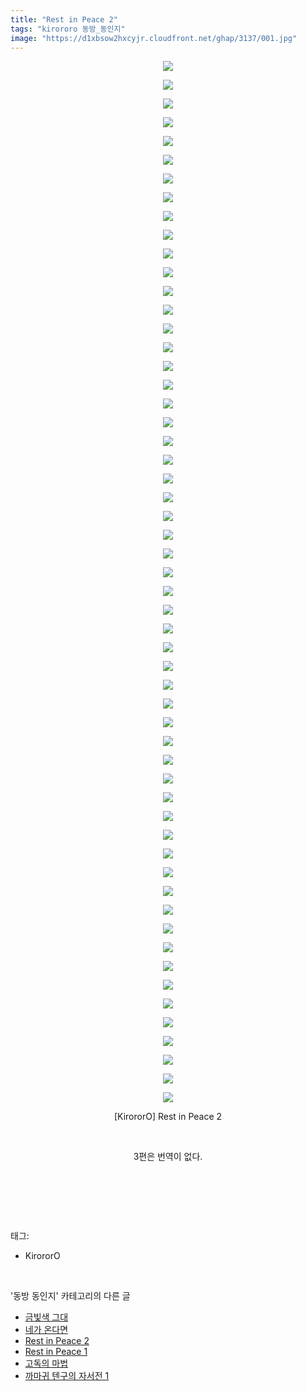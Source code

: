 ```yaml
---
title: "Rest in Peace 2"
tags: "kirororo 동방_동인지"
image: "https://d1xbsow2hxcyjr.cloudfront.net/ghap/3137/001.jpg"
---
```

<div class="article">
<p style="text-align: center; clear: none; float: none;"><img src="{{ site.imgserver10 }}/ghap/3137/001.jpg"/></p>
<p style="text-align: center; clear: none; float: none;"><img src="{{ site.imgserver10 }}/ghap/3137/002.jpg"/></p>
<p style="text-align: center; clear: none; float: none;"><img src="{{ site.imgserver10 }}/ghap/3137/003.jpg"/></p>
<p style="text-align: center; clear: none; float: none;"><img src="{{ site.imgserver10 }}/ghap/3137/004.jpg"/></p>
<p style="text-align: center; clear: none; float: none;"><img src="{{ site.imgserver10 }}/ghap/3137/005.jpg"/></p>
<p style="text-align: center; clear: none; float: none;"><img src="{{ site.imgserver10 }}/ghap/3137/006.jpg"/></p>
<p style="text-align: center; clear: none; float: none;"><img src="{{ site.imgserver10 }}/ghap/3137/007.jpg"/></p>
<p style="text-align: center; clear: none; float: none;"><img src="{{ site.imgserver10 }}/ghap/3137/008.jpg"/></p>
<p style="text-align: center; clear: none; float: none;"><img src="{{ site.imgserver10 }}/ghap/3137/009.jpg"/></p>
<p style="text-align: center; clear: none; float: none;"><img src="{{ site.imgserver10 }}/ghap/3137/010.jpg"/></p>
<p style="text-align: center; clear: none; float: none;"><img src="{{ site.imgserver10 }}/ghap/3137/011.jpg"/></p>
<p style="text-align: center; clear: none; float: none;"><img src="{{ site.imgserver10 }}/ghap/3137/012.jpg"/></p>
<p style="text-align: center; clear: none; float: none;"><img src="{{ site.imgserver10 }}/ghap/3137/013.jpg"/></p>
<p style="text-align: center; clear: none; float: none;"><img src="{{ site.imgserver10 }}/ghap/3137/014.jpg"/></p>
<p style="text-align: center; clear: none; float: none;"><img src="{{ site.imgserver10 }}/ghap/3137/015.jpg"/></p>
<p style="text-align: center; clear: none; float: none;"><img src="{{ site.imgserver10 }}/ghap/3137/016.jpg"/></p>
<p style="text-align: center; clear: none; float: none;"><img src="{{ site.imgserver10 }}/ghap/3137/017.jpg"/></p>
<p style="text-align: center; clear: none; float: none;"><img src="{{ site.imgserver10 }}/ghap/3137/018.jpg"/></p>
<p style="text-align: center; clear: none; float: none;"><img src="{{ site.imgserver10 }}/ghap/3137/019.jpg"/></p>
<p style="text-align: center; clear: none; float: none;"><img src="{{ site.imgserver10 }}/ghap/3137/020.jpg"/></p>
<p style="text-align: center; clear: none; float: none;"><img src="{{ site.imgserver10 }}/ghap/3137/021.jpg"/></p>
<p style="text-align: center; clear: none; float: none;"><img src="{{ site.imgserver10 }}/ghap/3137/022.jpg"/></p>
<p style="text-align: center; clear: none; float: none;"><img src="{{ site.imgserver10 }}/ghap/3137/023.jpg"/></p>
<p style="text-align: center; clear: none; float: none;"><img src="{{ site.imgserver10 }}/ghap/3137/024.jpg"/></p>
<p style="text-align: center; clear: none; float: none;"><img src="{{ site.imgserver10 }}/ghap/3137/025.jpg"/></p>
<p style="text-align: center; clear: none; float: none;"><img src="{{ site.imgserver10 }}/ghap/3137/026.jpg"/></p>
<p style="text-align: center; clear: none; float: none;"><img src="{{ site.imgserver10 }}/ghap/3137/027.jpg"/></p>
<p style="text-align: center; clear: none; float: none;"><img src="{{ site.imgserver10 }}/ghap/3137/028.jpg"/></p>
<p style="text-align: center; clear: none; float: none;"><img src="{{ site.imgserver10 }}/ghap/3137/029.jpg"/></p>
<p style="text-align: center; clear: none; float: none;"><img src="{{ site.imgserver10 }}/ghap/3137/030.jpg"/></p>
<p style="text-align: center; clear: none; float: none;"><img src="{{ site.imgserver10 }}/ghap/3137/031.jpg"/></p>
<p style="text-align: center; clear: none; float: none;"><img src="{{ site.imgserver10 }}/ghap/3137/032.jpg"/></p>
<p style="text-align: center; clear: none; float: none;"><img src="{{ site.imgserver10 }}/ghap/3137/033.jpg"/></p>
<p style="text-align: center; clear: none; float: none;"><img src="{{ site.imgserver10 }}/ghap/3137/034.jpg"/></p>
<p style="text-align: center; clear: none; float: none;"><img src="{{ site.imgserver10 }}/ghap/3137/035.jpg"/></p>
<p style="text-align: center; clear: none; float: none;"><img src="{{ site.imgserver10 }}/ghap/3137/036.jpg"/></p>
<p style="text-align: center; clear: none; float: none;"><img src="{{ site.imgserver10 }}/ghap/3137/037.jpg"/></p>
<p style="text-align: center; clear: none; float: none;"><img src="{{ site.imgserver10 }}/ghap/3137/038.jpg"/></p>
<p style="text-align: center; clear: none; float: none;"><img src="{{ site.imgserver10 }}/ghap/3137/039.jpg"/></p>
<p style="text-align: center; clear: none; float: none;"><img src="{{ site.imgserver10 }}/ghap/3137/040.jpg"/></p>
<p style="text-align: center; clear: none; float: none;"><img src="{{ site.imgserver10 }}/ghap/3137/041.jpg"/></p>
<p style="text-align: center; clear: none; float: none;"><img src="{{ site.imgserver10 }}/ghap/3137/042.jpg"/></p>
<p style="text-align: center; clear: none; float: none;"><img src="{{ site.imgserver10 }}/ghap/3137/043.jpg"/></p>
<p style="text-align: center; clear: none; float: none;"><img src="{{ site.imgserver10 }}/ghap/3137/044.jpg"/></p>
<p style="text-align: center; clear: none; float: none;"><img src="{{ site.imgserver10 }}/ghap/3137/045.jpg"/></p>
<p style="text-align: center; clear: none; float: none;"><img src="{{ site.imgserver10 }}/ghap/3137/046.jpg"/></p>
<p style="text-align: center; clear: none; float: none;"><img src="{{ site.imgserver10 }}/ghap/3137/047.jpg"/></p>
<p style="text-align: center; clear: none; float: none;"><img src="{{ site.imgserver10 }}/ghap/3137/048.jpg"/></p>
<p style="text-align: center; clear: none; float: none;"><img src="{{ site.imgserver10 }}/ghap/3137/049.jpg"/></p>
<p style="text-align: center; clear: none; float: none;"><img src="{{ site.imgserver10 }}/ghap/3137/050.jpg"/></p>
<p style="text-align: center; clear: none; float: none;"><img src="{{ site.imgserver10 }}/ghap/3137/051.jpg"/></p>
<p style="text-align: center; clear: none; float: none;"><img src="{{ site.imgserver10 }}/ghap/3137/052.jpg"/></p>
<p style="text-align: center; clear: none; float: none;"><img src="{{ site.imgserver10 }}/ghap/3137/053.jpg"/></p>
<p style="text-align: center; clear: none; float: none;"><img src="{{ site.imgserver10 }}/ghap/3137/054.jpg"/></p>
<p style="text-align: center; clear: none; float: none;"><img src="{{ site.imgserver10 }}/ghap/3137/055.jpg"/></p>
<p style="text-align: center; clear: none; float: none;"><img src="{{ site.imgserver10 }}/ghap/3137/056.jpg"/></p>
<p style="text-align: center; clear: none; float: none;">[KirororO] Rest in Peace 2</p>
<p style="text-align: center; clear: none; float: none;"><br/></p>
<p style="text-align: center; clear: none; float: none;">3편은 번역이 없다.</p>
<p style="text-align: center; clear: none; float: none;"><br/></p>
<p><br/></p>
</div><br/>
<div class="tagTrail">
<p>태그: </p>
<ul>
<li>KirororO</li>
</ul>
</div><br/>
<div class="another">
<p>'동방 동인지' 카테고리의 다른 글</p>
<ul>
<li><a href="/ghap_3139">금빛색 그대</a></li>
<li><a href="/ghap_3138">네가 온다면</a></li>
<li><a href="/ghap_3137">Rest in Peace 2</a></li>
<li><a href="/ghap_3136">Rest in Peace 1</a></li>
<li><a href="/ghap_3134">고독의 마법</a></li>
<li><a href="/ghap_3133">까마귀 텐구의 자서전 1</a></li>
</ul>
</div><br/>
<div class="cb_module cb_fluid">
<div class="cb_wrt cb_profile">
</div><!-- commentList close -->
</div><br/>
